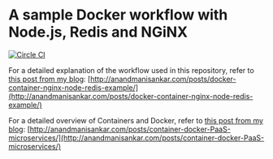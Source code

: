 # A sample Docker workflow with Node.js, Redis and NGiNX

[![Circle CI](https://travis-ci.org/waleedsamy/docker-workflow.svg?branch=master)](https://travis-ci.org/waleedsamy/docker-workflow.svg?branch=master)

For a detailed explanation of the workflow used in this repository, refer to [this post from my blog](http://anandmanisankar.com/posts/docker-container-nginx-node-redis-example/):
[http://anandmanisankar.com/posts/docker-container-nginx-node-redis-example/](http://anandmanisankar.com/posts/docker-container-nginx-node-redis-example/)

For a detailed overview of Containers and Docker, refer to [this post from my blog](http://anandmanisankar.com/posts/container-docker-PaaS-microservices/):
[http://anandmanisankar.com/posts/container-docker-PaaS-microservices/](http://anandmanisankar.com/posts/container-docker-PaaS-microservices/)


